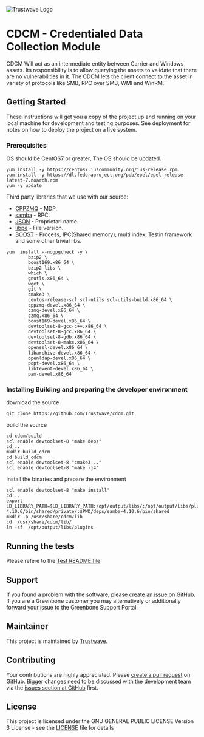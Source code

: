 ![Trustwave Logo]( https://www.trustwave.com/img/logo/logo-trustwave-white.svg)

# CDCM - Credentialed Data Collection Module

CDCM Will act as an intermediate entity between Carrier and Windows assets. Its responsibility is to allow querying the assets to validate that there are no vulnerabilities in it. The CDCM lets the client connect to the asset in variety of protocols like SMB, RPC over SMB, WMI and WinRM.

## Getting Started

These instructions will get you a copy of the project up and running on your local machine for development and testing purposes. See deployment for notes on how to deploy the project on a live system.

### Prerequisites

OS should be CentOS7 or greater, The OS should be updated.

```
yum install -y https://centos7.iuscommunity.org/ius-release.rpm
yum install -y https://dl.fedoraproject.org/pub/epel/epel-release-latest-7.noarch.rpm
yum -y update
```

Third party libraries that we use with our source:

* [CPPZMQ](https://github.com/zeromq/cppzmq) - MDP.
* [samba](https://github.com/samba-team/samba) - RPC.
* [JSON](https://github.com/taocpp/json) - Proprietari name.
* [libpe](https://github.com/merces/libpe) - File version.
* [BOOST](https://www.boost.org) - Process, IPC(Shared memory), multi index, Testin framework  and some other trivial libs.

```
yum  install --nogpgcheck -y \
        bzip2 \
        boost169.x86_64 \
        bzip2-libs \
        which \
        gnutls.x86_64 \
        wget \
        git \
        cmake3 \
        centos-release-scl scl-utils scl-utils-build.x86_64 \
        cppzmq-devel.x86_64 \
        czmq-devel.x86_64 \
        czmq.x86_64 \
        boost169-devel.x86_64 \
        devtoolset-8-gcc-c++.x86_64 \
        devtoolset-8-gcc.x86_64 \
        devtoolset-8-gdb.x86_64 \
        devtoolset-8-make.x86_64 \
        openssl-devel.x86_64 \
        libarchive-devel.x86_64 \
        openldap-devel.x86_64 \
        popt-devel.x86_64 \
        libtevent-devel.x86_64 \
        pam-devel.x86_64
```


### Installing Building and preparing the developer environment

download the source
```
git clone https://github.com/Trustwave/cdcm.git
```

build the source
```
cd cdcm/build
scl enable devtoolset-8 "make deps"
cd ..
mkdir build_cdcm
cd build_cdcm
scl enable devtoolset-8 "cmake3 .."
scl enable devtoolset-8 "make -j4"
```

Install the binaries and prepare the environment
```
scl enable devtoolset-8 "make install"
cd ..
export LD_LIBRARY_PATH=$LD_LIBRARY_PATH:/opt/output/libs/:/opt/output/libs/plugins/:$PWD/deps/samba-4.10.6/bin/shared/private/:$PWD/deps/samba-4.10.6/bin/shared
mkdir -p /usr/share/cdcm/lib
cd  /usr/share/cdcm/lib/
ln -sf  /opt/output/libs/plugins
```

## Running the tests

Please refere to the [Test README file](src/tests/functional_tests/README.md)

## Support

If you found a problem with the software, please [create an
issue](https://github.com/trustwave/cdcm/issues) on GitHub. If you
are a Greenbone customer you may alternatively or additionally forward your
issue to the Greenbone Support Portal.


## Maintainer

This project is maintained by [Trustwave](https://www.trustwave.com/).

## Contributing

Your contributions are highly appreciated. Please [create a pull
request](https://github.com/trustwave/cdcm/pulls) on GitHub. Bigger
changes need to be discussed with the development team via the [issues section
at GitHub](https://github.com/trustwave/cdcm/issues) first.

## License

This project is licensed under the GNU GENERAL PUBLIC LICENSE Version 3 License - see the [LICENSE](LICENSE) file for details
